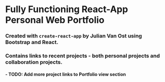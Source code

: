 # Fully Functioning React-App Personal Web Portfolio
### Created with ```create-react-app``` by Julian Van Ost using Bootstrap and React.
### Contains links to recent projects -  both personal projects and collaboration projects.

####  - TODO: Add more project links to Portfolio view section 
